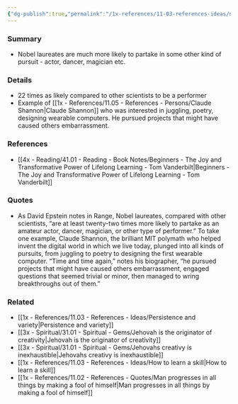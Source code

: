 ```yaml
---
{"dg-publish":true,"permalink":"/1x-references/11-03-references-ideas/nobel-laureates-more-likely-to-dabble-in-other-interests/","dgShowBacklinks":false}
---
```



### Summary
- Nobel laureates are much more likely to partake in some other kind of pursuit - actor, dancer, magician etc.

### Details
- 22 times as likely compared to other scientists to be a performer
- Example of [[1x - References/11.05 - References - Persons/Claude Shannon\|Claude Shannon]] who was interested in juggling, poetry, designing wearable computers. He pursued projects that might have caused others embarrassment.

### References
- [[4x - Reading/41.01 - Reading - Book Notes/Beginners - The Joy and Transformative Power of Lifelong Learning - Tom Vanderbilt\|Beginners - The Joy and Transformative Power of Lifelong Learning - Tom Vanderbilt]]

### Quotes
- As David Epstein notes in Range, Nobel laureates, compared with other scientists, “are at least twenty-two times more likely to partake as an amateur actor, dancer, magician, or other type of performer.” To take one example, Claude Shannon, the brilliant MIT  polymath who helped invent the digital world in which we live today, plunged into all kinds of pursuits, from juggling to poetry to designing the first wearable computer. “Time and time again,” notes his biographer, “he pursued projects that might have caused others embarrassment, engaged questions that seemed trivial or minor, then managed to wring breakthroughs out of them.”

### Related
- [[1x - References/11.03 - References - Ideas/Persistence and variety\|Persistence and variety]]
- [[3x - Spiritual/31.01 - Spiritual - Gems/Jehovah is the originator of creativity\|Jehovah is the originator of creativity]]
- [[3x - Spiritual/31.01 - Spiritual - Gems/Jehovahs creativy is inexhaustible\|Jehovahs creativy is inexhaustible]]
- [[1x - References/11.03 - References - Ideas/How to learn a skill\|How to learn a skill]]
- [[1x - References/11.02 - References - Quotes/Man progresses in all things by making a fool of himself\|Man progresses in all things by making a fool of himself]]